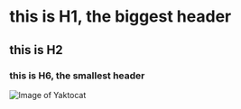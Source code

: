 # this is H1, the biggest header
## this is H2
### this is H6, the smallest header


![Image of Yaktocat](https://octodex.github.com/images/yaktocat.png "Image of Yaktocat")
